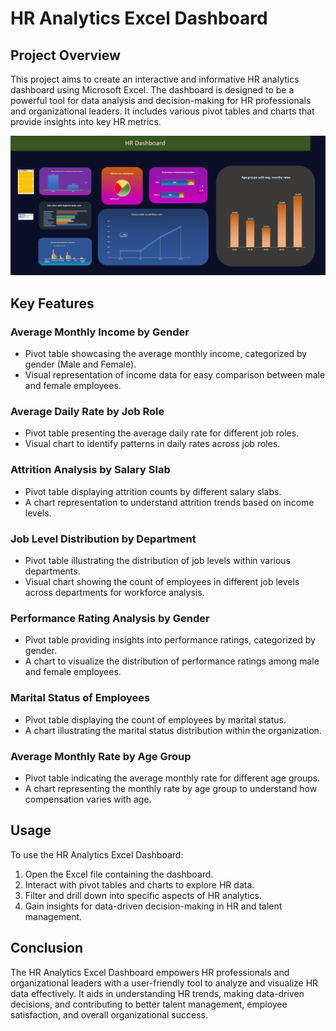 # HR Analytics Excel Dashboard

## Project Overview

This project aims to create an interactive and informative HR analytics dashboard using Microsoft Excel. The dashboard is designed to be a powerful tool for data analysis and decision-making for HR professionals and organizational leaders. It includes various pivot tables and charts that provide insights into key HR metrics.

![Alt Text](images/HR.png)

## Key Features

### Average Monthly Income by Gender
- Pivot table showcasing the average monthly income, categorized by gender (Male and Female).
- Visual representation of income data for easy comparison between male and female employees.

### Average Daily Rate by Job Role
- Pivot table presenting the average daily rate for different job roles.
- Visual chart to identify patterns in daily rates across job roles.

### Attrition Analysis by Salary Slab
- Pivot table displaying attrition counts by different salary slabs.
- A chart representation to understand attrition trends based on income levels.

### Job Level Distribution by Department
- Pivot table illustrating the distribution of job levels within various departments.
- Visual chart showing the count of employees in different job levels across departments for workforce analysis.

### Performance Rating Analysis by Gender
- Pivot table providing insights into performance ratings, categorized by gender.
- A chart to visualize the distribution of performance ratings among male and female employees.

### Marital Status of Employees
- Pivot table displaying the count of employees by marital status.
- A chart illustrating the marital status distribution within the organization.

### Average Monthly Rate by Age Group
- Pivot table indicating the average monthly rate for different age groups.
- A chart representing the monthly rate by age group to understand how compensation varies with age.

## Usage

To use the HR Analytics Excel Dashboard:
1. Open the Excel file containing the dashboard.
2. Interact with pivot tables and charts to explore HR data.
3. Filter and drill down into specific aspects of HR analytics.
4. Gain insights for data-driven decision-making in HR and talent management.

## Conclusion

The HR Analytics Excel Dashboard empowers HR professionals and organizational leaders with a user-friendly tool to analyze and visualize HR data effectively. It aids in understanding HR trends, making data-driven decisions, and contributing to better talent management, employee satisfaction, and overall organizational success.
